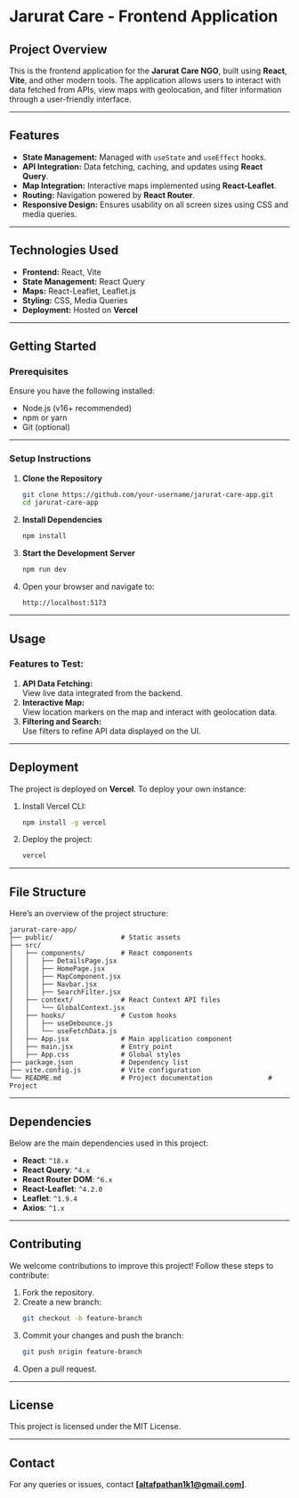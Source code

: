 # **Jarurat Care - Frontend Application**

## **Project Overview**
This is the frontend application for the **Jarurat Care NGO**, built using **React**, **Vite**, and other modern tools. The application allows users to interact with data fetched from APIs, view maps with geolocation, and filter information through a user-friendly interface.

---

## **Features**
- **State Management:** Managed with `useState` and `useEffect` hooks.
- **API Integration:** Data fetching, caching, and updates using **React Query**.
- **Map Integration:** Interactive maps implemented using **React-Leaflet**.
- **Routing:** Navigation powered by **React Router**.
- **Responsive Design:** Ensures usability on all screen sizes using CSS and media queries.

---

## **Technologies Used**
- **Frontend:** React, Vite
- **State Management:** React Query
- **Maps:** React-Leaflet, Leaflet.js
- **Styling:** CSS, Media Queries
- **Deployment:** Hosted on **Vercel**

---

## **Getting Started**

### **Prerequisites**
Ensure you have the following installed:
- Node.js (v16+ recommended)
- npm or yarn
- Git (optional)

---

### **Setup Instructions**
1. **Clone the Repository**  
   ```bash
   git clone https://github.com/your-username/jarurat-care-app.git
   cd jarurat-care-app

2. **Install Dependencies**  
   ```bash
   npm install
   ```

3. **Start the Development Server**  
   ```bash
   npm run dev
   ```

4. Open your browser and navigate to:
   ```
   http://localhost:5173
   ```

---

## **Usage**

### **Features to Test:**
1. **API Data Fetching:**  
   View live data integrated from the backend.
2. **Interactive Map:**  
   View location markers on the map and interact with geolocation data.
3. **Filtering and Search:**  
   Use filters to refine API data displayed on the UI.

---

## **Deployment**
The project is deployed on **Vercel**. To deploy your own instance:
1. Install Vercel CLI:
   ```bash
   npm install -g vercel
   ```
2. Deploy the project:
   ```bash
   vercel
   ```

---

## **File Structure**
Here’s an overview of the project structure:

```
jarurat-care-app/
├── public/                 # Static assets
├── src/
│   ├── components/         # React components
│   │   ├── DetailsPage.jsx
│   │   ├── HomePage.jsx
│   │   ├── MapComponent.jsx
│   │   ├── Navbar.jsx
│   │   ├── SearchFilter.jsx
│   ├── context/            # React Context API files
│   │   └── GlobalContext.jsx
│   ├── hooks/              # Custom hooks
│   │   ├── useDebounce.js
│   │   └── useFetchData.js
│   ├── App.jsx             # Main application component
│   ├── main.jsx            # Entry point
│   ├── App.css             # Global styles
├── package.json            # Dependency list
├── vite.config.js          # Vite configuration
└── README.md               # Project documentation              # Project 
```

---

## **Dependencies**
Below are the main dependencies used in this project:

- **React**: `^18.x`
- **React Query**: `^4.x`
- **React Router DOM**: `^6.x`
- **React-Leaflet**: `^4.2.0`
- **Leaflet**: `^1.9.4`
- **Axios**: `^1.x`

---

## **Contributing**
We welcome contributions to improve this project! Follow these steps to contribute:
1. Fork the repository.
2. Create a new branch:
   ```bash
   git checkout -b feature-branch
   ```
3. Commit your changes and push the branch:
   ```bash
   git push origin feature-branch
   ```
4. Open a pull request.

---

## **License**
This project is licensed under the MIT License.

---

## **Contact**
For any queries or issues, contact **[altafpathan1k1@gmail.com]**.